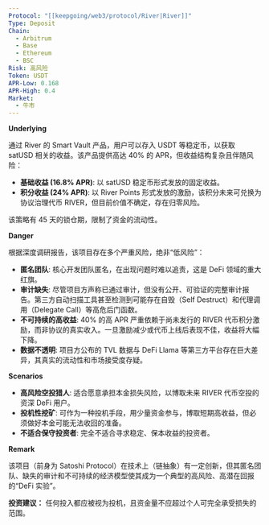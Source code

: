 ```yaml
---
Protocol: "[[keepgoing/web3/protocol/River|River]]"
Type: Deposit
Chain:
  - Arbitrum
  - Base
  - Ethereum
  - BSC
Risk: 高风险
Token: USDT
APR-Low: 0.168
APR-High: 0.4
Market:
  - 牛市
---
```

**Underlying**

通过 River 的 Smart Vault 产品，用户可以存入 USDT 等稳定币，以获取 satUSD 相关的收益。该产品提供高达 40% 的 APR，但收益结构复杂且伴随风险：
- **基础收益 (16.8% APR)**: 以 satUSD 稳定币形式发放的固定收益。
- **积分收益 (24% APR)**: 以 River Points 形式发放的激励，该积分未来可兑换为协议治理代币 RIVER，但目前价值不确定，存在归零风险。

该策略有 45 天的锁仓期，限制了资金的流动性。

**Danger**

根据深度调研报告，该项目存在多个严重风险，绝非“低风险”：
- **匿名团队**: 核心开发团队匿名，在出现问题时难以追责，这是 DeFi 领域的重大红旗。
- **审计缺失**: 尽管项目方声称已通过审计，但没有公开、可验证的完整审计报告。第三方自动扫描工具甚至检测到可能存在自毁（Self Destruct）和代理调用（Delegate Call）等高危后门函数。
- **不可持续的高收益**: 40% 的高 APR 严重依赖于尚未发行的 RIVER 代币积分激励，而非协议的真实收入。一旦激励减少或代币上线后表现不佳，收益将大幅下降。
- **数据不透明**: 项目方公布的 TVL 数据与 DeFi Llama 等第三方平台存在巨大差异，其真实的流动性和市场接受度存疑。

**Scenarios**

- **高风险空投猎人**: 适合愿意承担本金损失风险，以博取未来 RIVER 代币空投的资深 DeFi 用户。
- **投机性挖矿**: 可作为一种投机手段，用少量资金参与，博取短期高收益，但必须做好本金可能无法收回的准备。
- **不适合保守投资者**: 完全不适合寻求稳定、保本收益的投资者。

**Remark**

该项目（前身为 Satoshi Protocol）在技术上（链抽象）有一定创新，但其匿名团队、缺失的审计和不可持续的经济模型使其成为一个典型的高风险、高潜在回报的“DeFi 实验”。

**投资建议：** 任何投入都应被视为投机，且资金量不应超过个人可完全承受损失的范围。



